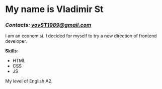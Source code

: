  # My name is Vladimir St

### *Contacts: vovST1989@gmail.com*

I am an economist. I decided for myself to try a new direction of frontend developer.

 **Skills**:  
  * HTML 
  * CSS
  * JS
  
My level of English A2.
  
  
  
 
